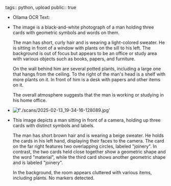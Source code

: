 tags:: python, upload
public:: true

- Ollama OCR Text:
- The image is a black-and-white photograph of a man holding three cards with geometric symbols and words on them.
  
  The man has short, curly hair and is wearing a light-colored sweater. He is sitting in front of a window with plants on the sill to his left. The background is out of focus but appears to be an office or study area with various objects such as books, papers, and furniture. 
  
  On the wall behind him are several potted plants, including a large one that hangs from the ceiling. To the right of the man's head is a shelf with more plants on it. In front of him is a desk with papers and other items on it.
  
  The overall atmosphere suggests that the man is working or studying in his home office.
- ![f'./scans/2025-02-13_19-34-16-128089.jpg'](./scans/2025-02-13_19-34-16-128089.jpg)
- This image depicts a man sitting in front of a camera, holding up three cards with distinct symbols and labels.
  
  The man has short brown hair and is wearing a beige sweater. He holds the cards in his left hand, displaying their faces to the camera. The card on the far right features two overlapping circles, labeled "joinery". In contrast, the two cards held close together show a geometric shape and the word "material", while the third card shows another geometric shape and is labeled "joinery".
  
  In the background, the room appears cluttered with various items, including plants.
  No markers detected.